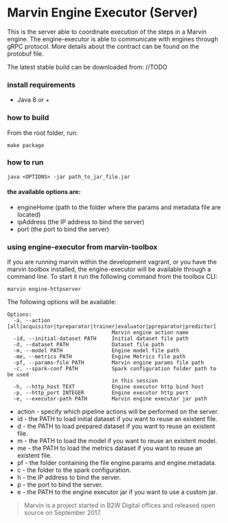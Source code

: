 # Marvin Engine Executor (Server)

This is the server able to coordinate execution of the steps in a Marvin engine. The engine-executor
is able to communicate with engines through gRPC protocol. More details about the contract can be found 
on the protobuf file.

The latest stable build can be downloaded from: //TODO

### install requirements

- Java 8 or +

### how to build

From the root folder, run: 

```
make package
```

### how to run

```
java <OPTIONS> -jar path_to_jar_file.jar
```

#### the available options are:

- engineHome (path to the folder where the params and metadata file are located)
- ipAddress (the IP address to bind the server)
- port (the port to bind the server)

### using engine-executor from marvin-toolbox

If you are running marvin within the development vagrant, or you have the marvin toolbox installed, 
the engine-executor will be available through a command line. To start it run the following command
from the toolbox CLI: 

```
marvin engine-httpserver
```

The following options will be available:
```
Options:
  -a, --action [all|acquisitor|tpreparator|trainer|evaluator|ppreparator|predictor]
                                  Marvin engine action name
  -id, --initial-dataset PATH     Initial dataset file path
  -d, --dataset PATH              Dataset file path
  -m, --model PATH                Engine model file path
  -me, --metrics PATH             Engine Metrics file path
  -pf, --params-file PATH         Marvin engine params file path
  -c, --spark-conf PATH           Spark configuration folder path to be used
                                  in this session
  -h, --http_host TEXT            Engine executor http bind host
  -p, --http_port INTEGER         Engine executor http port
  -e, --executor-path PATH        Marvin engine executor jar path
```

- action - specify which pipeline actions will be performed on the server.
- id - the PATH to load initial dataset if you want to reuse an existent file.
- d - the PATH to load prepared dataset if you want to reuse an existent file.
- m - the PATH to load the model if you want to reuse an existent model.
- me - the PATH to load the metrics dataset if you want to reuse an existent file.
- pf - the folder containing the file engine.params and engine.metadata.
- c - the folder to the spark configuration.
- h - the IP address to bind the server.
- p - the port to bind the server.
- e - the PATH to the engine executor jar if you want to use a custom jar.

> Marvin is a project started in B2W Digital offices and released open source on September 2017.
